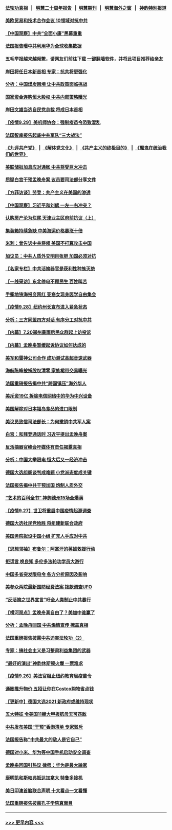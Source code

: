 #### [法轮功真相](https://github.com/gfw-breaker/truth/blob/master/README.md?t=0) &nbsp;&nbsp;|&nbsp;&nbsp; [明慧二十周年报告](https://github.com/gfw-breaker/mh-reports/blob/master/README.md?t=0) &nbsp;&nbsp;|&nbsp;&nbsp;[明慧期刊](https://github.com/gfw-breaker/mh-qikan) &nbsp;&nbsp;|&nbsp;&nbsp; [明慧海外之窗](https://github.com/gfw-breaker/mh-news/blob/master/README.md?t=0) &nbsp;&nbsp;|&nbsp;&nbsp; [神韵特别报道](https://github.com/gfw-breaker/mh-news/blob/master/shenyun.md?t=0)
#### [美欧贸易和技术合作会议 10领域对抗中共](../pages/nf4514/n13269744.md?t=09301350) 
#### [【中国观察】中共“全面小康”黑幕重重](../pages/nf4514/n13270185.md?t=09301350) 
#### [法国报告曝中共利用华为全球收集数据](../pages/nf4514/n13268882.md?t=09301350) 
#### 五毛举报越来越频繁，请网友们前往下载 [一键翻墙软件](https://github.com/gfw-breaker/ssr-accounts)，并将此项目推荐给亲友
#### [岸田将任日本新首相 专家：抗共将更强化](../pages/nf4514/n13264831.md?t=09301350) 
#### [分析：中国煤炭困境 让中共政策面临挑战](../pages/nf4514/n13269766.md?t=09301350) 
#### [国家资金连购恒大股权 中共内部策略曝光](../pages/nf4514/n13269809.md?t=09301350) 
#### [岸田文雄当选自民党总裁 将成日本首相](../pages/nf4514/n13268303.md?t=09301350) 
#### [【疫情9.29】美机师协会：强制疫苗令恐致混乱](../pages/nf4514/n13268608.md?t=09301350) 
#### [法国智库报告起底中共军队“三大战法”](../pages/nf4514/n13267627.md?t=09301350) 
#### [《九评共产党》](https://github.com/begood0513/9ping.md/blob/master/README.md) &nbsp;|&nbsp; [《解体党文化》](../../../../jtdwh.md/blob/master/README.md)  &nbsp;|&nbsp; [《共产主义的终极目的》](../../../../gczydzjmd.md/blob/master/README.md) &nbsp;|&nbsp; [《魔鬼在统治我们的世界》](../../../../mgztzwmdsj.md/blob/master/README.md) 
#### [美联储拟加息应对通胀 中共将受巨大冲击](../pages/nf4514/n13268297.md?t=09301350) 
#### [质疑白宫干预孟晚舟案 议员要司法部分享文件](../pages/nf4514/n13267766.md?t=09301350) 
#### [【方菲访谈】劳登：共产主义在美国的渗透](../pages/nf4514/n13267112.md?t=09301350) 
#### [【中国观察】习近平和刘鹤 一左一右冲突？](../pages/nf4514/n13267731.md?t=09301350) 
#### [认购房产沦为烂尾 天津业主区府前抗议（上）](../pages/nf4514/n13267571.md?t=09301350) 
#### [集装箱持续急缺 中美海运价格暴涨十倍](../pages/nf4514/n13265311.md?t=09301350) 
#### [米利：曾告诉中共将领 美国不打算攻击中国](../pages/nf4514/n13267396.md?t=09301350) 
#### [加议员：中共人质外交明目张胆 加国必须对抗](../pages/nf4514/n13265365.md?t=09301350) 
#### [【名家专栏】中共活摘器官是获利性种族灭绝](../pages/nf4514/n13266810.md?t=09301350) 
#### [【一线采访】东北停电不顾民生 百姓叫苦](../pages/nf4514/n13266706.md?t=09301350) 
#### [手撕地铁海报变网红 亚裔女现身医学自由集会](../pages/nf4514/n13265608.md?t=09301350) 
#### [【疫情9.28】纽约州长宣布进入紧急状态](../pages/nf4514/n13265960.md?t=09301350) 
#### [分析：三方同盟四方对话 有序分工对抗中共](../pages/nf4514/n13265695.md?t=09301350) 
#### [【内幕】7.20郑州暴雨后民众群起上访投诉](../pages/nf4514/n13265216.md?t=09301350) 
#### [【内幕】孟晚舟暂缓起诉协议如何达成的](../pages/nf4514/n13265320.md?t=09301350) 
#### [美军和雷神公司合作 成功测试高超音速武器](../pages/nf4514/n13265280.md?t=09301350) 
#### [海航陈峰被捕股权清零 家族裙带交易曝光](../pages/nf4514/n13265523.md?t=09301350) 
#### [法国重磅报告揭中共“跨国镇压”海外华人](../pages/nf4514/n13263418.md?t=09301350) 
#### [美斥资19亿 拆除电信网络中的华为中兴设备](../pages/nf4514/n13264934.md?t=09301350) 
#### [美国解除对日本福岛食品的进口限制](../pages/nf4514/n13260221.md?t=09301350) 
#### [美议员致信司法部长：为何撤销中共军人案](../pages/nf4514/n13264667.md?t=09301350) 
#### [白宫：和拜登通话时 习近平提出孟晚舟案](../pages/nf4514/n13264750.md?t=09301350) 
#### [反活摘器官峰会吁媒体有责任揭露真相](../pages/nf4514/n13264475.md?t=09301350) 
#### [分析：中国大举限电 恒大后又一经济冲击](../pages/nf4514/n13264369.md?t=09301350) 
#### [德国大选组阁谈判成难题 小党派态度成关键](../pages/nf4514/n13264044.md?t=09301350) 
#### [法国报告揭中共干预加国 炮制人质外交](../pages/nf4514/n13260810.md?t=09301350) 
#### [“艺术的百科全书” 神韵德州15场全爆满](../pages/nf4514/n13263825.md?t=09301350) 
#### [【疫情9.27】世卫将重启中国疫情起源调查](../pages/nf4514/n13263029.md?t=09301350) 
#### [德国大选社民党险胜 将组建新联合政府](../pages/nf4514/n13263220.md?t=09301350) 
#### [美国务院拟设中国小组 扩充人手应对中共](../pages/nf4514/n13262807.md?t=09301350) 
#### [【思想领袖】布鲁尔：阿富汗的英雄救援行动](../pages/nf4514/n13219628.md?t=09301350) 
#### [拒谎言 唤良知 多伦多法轮功学员大游行](../pages/nf4514/n13261819.md?t=09301350) 
#### [中国多省突发限电令 各方分析原因及影响](../pages/nf4514/n13262087.md?t=09301350) 
#### [美参众两院最新国防经费法案 拨款调查UFO](../pages/nf4514/n13261960.md?t=09301350) 
#### [“反活摘之世界宣言”吁全人类制止中共暴行](../pages/nf4514/n13259730.md?t=09301350) 
#### [【横河观点】孟晚舟真自由了？美加中谁赢了](../pages/nf4514/n13260514.md?t=09301350) 
#### [分析：孟晚舟回国 中共煽情宣传 掩盖真相](../pages/nf4514/n13261407.md?t=09301350) 
#### [法国重磅报告披露中共迫害法轮功（2）](../pages/nf4514/n13259760.md?t=09301350) 
#### [专家：搞社会主义是习整肃利益集团的武器](../pages/nf4514/n13258054.md?t=09301350) 
#### [“最好的演出”神韵休斯顿火爆 一票难求](../pages/nf4514/n13261355.md?t=09301350) 
#### [【疫情9.26】美法官阻止纽约教育局疫苗令](../pages/nf4514/n13261248.md?t=09301350) 
#### [通胀推升物价 五招让你在Costco购物省点钱](../pages/nf4514/n13258948.md?t=09301350) 
#### [【更新中】德国大选2021 新政府或维持现状](../pages/nf4514/n13261125.md?t=09301350) 
#### [五大特征 令美国11艘大甲板航母无可匹敌](../pages/nf4514/n13256723.md?t=09301350) 
#### [中共发布美国“干预”香港清单 专家驳斥](../pages/nf4514/n13260410.md?t=09301350) 
#### [法国报告称“中共最大的敌人是它自己”](../pages/nf4514/n13260484.md?t=09301350) 
#### [德国对小米、华为等中国手机启动安全调查](../pages/nf4514/n13260278.md?t=09301350) 
#### [孟晚舟回国引热议 律师：华为是最大输家](../pages/nf4514/n13260223.md?t=09301350) 
#### [康明凯和斯帕弗抵达加拿大 特鲁多接机](../pages/nf4514/n13259947.md?t=09301350) 
#### [美日印澳首脑联合声明 十大看点一文看懂](../pages/nf4514/n13259995.md?t=09301350) 
#### [法国重磅报告披露孔子学院真面目](../pages/nf4514/n13259615.md?t=09301350) 

----
#### [ >>> 更早内容 <<< ](../indexes/nf4514-earlier.md)

